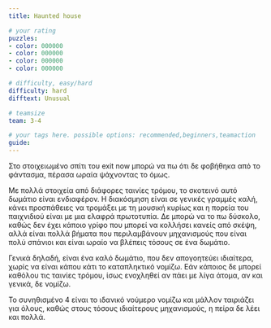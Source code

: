 ```yaml
---
title: Haunted house

# your rating
puzzles:
- color: 000000
- color: 000000
- color: 000000
- color: 000000

# difficulty, easy/hard
difficulty: hard
difftext: Unusual

# teamsize
team: 3-4

# your tags here. possible options: recommended,beginners,teamaction
guide:
---
```


Στο στοιχειωμένο σπίτι του exit now μπορώ να πω ότι δε φοβήθηκα από το φάντασμα, πέρασα ωραία ψάχνοντας το όμως.

Με πολλά στοιχεία από διάφορες ταινίες τρόμου, το σκοτεινό αυτό δωμάτιο είναι ενδιαφέρον. Η διακόσμηση είναι σε γενικές γραμμές καλή, κάνει προσπάθειες να τρομάξει με τη μουσική κυρίως και η πορεία του παιχνιδιού είναι με μια ελαφρά πρωτοτυπία. Δε μπορώ να το πω δύσκολο, καθώς δεν έχει κάποιο γρίφο που μπορεί να κολλήσει κανείς από σκέψη, αλλά είναι πολλά βήματα που περιλαμβάνουν μηχανισμούς που είναι πολύ σπάνιοι και είναι ωραίο να βλέπεις τόσους σε ένα δωμάτιο.

Γενικά δηλαδή, είναι ένα καλό δωμάτιο, που δεν απογοητεύει ιδιαίτερα, χωρίς να είναι κάπου κάτι το καταπληκτικό νομίζω. Εάν κάποιος δε μπορεί καθόλου τις ταινίες τρόμου, ίσως ενοχληθεί αν πάει με λίγα άτομα, αν και γενικά, δε νομίζω.

Το συνηθισμένο 4 είναι το ιδανικό νούμερο νομίζω και μάλλον ταιριάζει για όλους, καθώς στους τόσους ιδιαίτερους μηχανισμούς, η πείρα δε λέει και πολλά.
